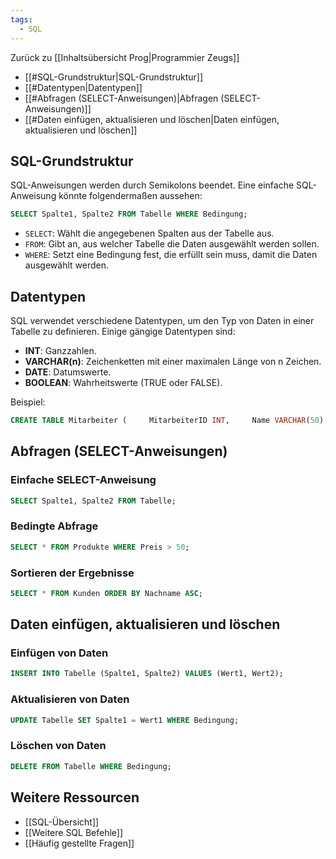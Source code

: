 ```yaml
---
tags:
  - SQL
---
```

Zurück zu [[Inhaltsübersicht Prog|Programmier Zeugs]]

- [[#SQL-Grundstruktur|SQL-Grundstruktur]]
- [[#Datentypen|Datentypen]]
- [[#Abfragen (SELECT-Anweisungen)|Abfragen (SELECT-Anweisungen)]]
- [[#Daten einfügen, aktualisieren und löschen|Daten einfügen, aktualisieren und löschen]]

## SQL-Grundstruktur

SQL-Anweisungen werden durch Semikolons beendet. Eine einfache SQL-Anweisung könnte folgendermaßen aussehen:

```SQL
SELECT Spalte1, Spalte2 FROM Tabelle WHERE Bedingung;
```

- `SELECT`: Wählt die angegebenen Spalten aus der Tabelle aus.
- `FROM`: Gibt an, aus welcher Tabelle die Daten ausgewählt werden sollen.
- `WHERE`: Setzt eine Bedingung fest, die erfüllt sein muss, damit die Daten ausgewählt werden.

## Datentypen

SQL verwendet verschiedene Datentypen, um den Typ von Daten in einer Tabelle zu definieren. Einige gängige Datentypen sind:

- **INT**: Ganzzahlen.
- **VARCHAR(n)**: Zeichenketten mit einer maximalen Länge von n Zeichen.
- **DATE**: Datumswerte.
- **BOOLEAN**: Wahrheitswerte (TRUE oder FALSE).

Beispiel:

```SQL
CREATE TABLE Mitarbeiter (     MitarbeiterID INT,     Name VARCHAR(50),     Geburtsdatum DATE,     Aktiv BOOLEAN );
```

## Abfragen (SELECT-Anweisungen)

### Einfache SELECT-Anweisung

```SQL
SELECT Spalte1, Spalte2 FROM Tabelle;
```

### Bedingte Abfrage

```SQL
SELECT * FROM Produkte WHERE Preis > 50;
```

### Sortieren der Ergebnisse

```SQL
SELECT * FROM Kunden ORDER BY Nachname ASC;
```

## Daten einfügen, aktualisieren und löschen

### Einfügen von Daten

```SQL
INSERT INTO Tabelle (Spalte1, Spalte2) VALUES (Wert1, Wert2);
```
### Aktualisieren von Daten

```SQL
UPDATE Tabelle SET Spalte1 = Wert1 WHERE Bedingung;
```
### Löschen von Daten

```SQL
DELETE FROM Tabelle WHERE Bedingung;
```
## Weitere Ressourcen
- [[SQL-Übersicht]]
- [[Weitere SQL Befehle]]
- [[Häufig gestellte Fragen]]